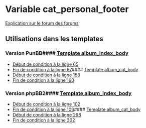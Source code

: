 # Variable cat_personal_footer
[Explication sur le forum des forums](http://forum.forumactif.com/t294113-listing-des-variables#cat_personal_footer)
## Utilisations dans les templates
### Version PunBB#### [Template album_index_body](punbb/album_index_body.md)
* [Début de condition à la ligne 65](../punbb/album_index_body.tpl#L65)
* [Fin de condition à la ligne 67](../punbb/album_index_body.tpl#L67)#### [Template album_cat_body](punbb/album_cat_body.md)
* [Début de condition à la ligne 158](../punbb/album_cat_body.tpl#L158)
* [Fin de condition à la ligne 160](../punbb/album_cat_body.tpl#L160)
### Version phpBB2#### [Template album_index_body](subsilver/album_index_body.md)
* [Début de condition à la ligne 102](../subsilver/album_index_body.tpl#L102)
* [Fin de condition à la ligne 106](../subsilver/album_index_body.tpl#L106)#### [Template album_cat_body](subsilver/album_cat_body.md)
* [Début de condition à la ligne 298](../subsilver/album_cat_body.tpl#L298)
* [Fin de condition à la ligne 302](../subsilver/album_cat_body.tpl#L302)